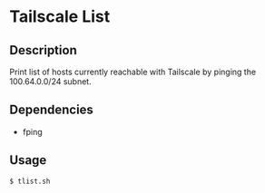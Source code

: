 # Tailscale List
## Description
Print list of hosts currently reachable with Tailscale by pinging the 100.64.0.0/24 subnet.

## Dependencies
- fping

## Usage
```
$ tlist.sh
```